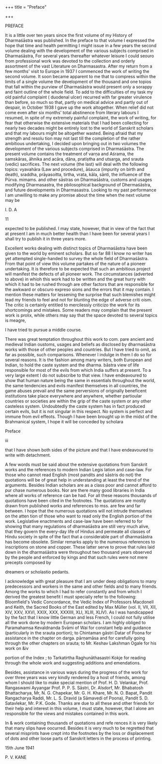 +++
title = "Preface"

+++

PREFACE 

It is a little over ten years since the first volume of my History of Dharmaśāstra was published. In the preface to that volume I expressed the hope that time and health permitting I might issue in a few years the second volume dealing with the development of the various subjects comprised in Dharmaśāstra, For several years thereafter whatever leisure I could seouro from professional work was devoted to the collection and orderly assortment of the vast Literature on Dharmasastra. After my return from a few months' visit to Europe in 1937 I commenced the work of writing the second volume. It soon became apparent to me that to compress within the limits of a single volume the development of the thousand and one topios that fall within the purview of Dharmaśāstra would present only a sorappy and faint outline of the whole field. To add to the difficulties of my task my old painful complaint ( duodenal ulcer) recurred with far greater virulence than before, so much so that, partly on medical advice and partly out of despair, in October 1938 I gave up the work altogether. When relief did not come even after six months' total abstinence from literary labours I resumed, in spite of my extremely painful complaint, the work of writing, for fear that otherwise the extensive materials that I had been collecting for nearly two decades might be entirely lost to the world of Sanskrit scholars and that my labours might be altogether wasted. Being afraid that my strength and resolu tion may not last till the completion of the rather ambitious undertaking, I decided upon bringing out in two volumes the development of the various subjects comprised in Dharmaśāstra. The present volume contains the treatment of varṇa and Aśrama, the samskāras, āhnika and acāra, dāna, pratiṣtha and utsarga, and srauta (vedic) sacrifices. The next volume (the last) will deal with the following topics: vyavahāra (Law and procedure), āśauca (impurity on birth and death), sraddha, prāyasoitta, tirtha, vrata, kāla, sānti, the influence of the Pūrva. mimams. and other sāstras on Dharmaśāstra, customs and usages modifying Dharmasastra, the pbilosophical background of Dhermaśāstra, and future developments in Dharmasastra. Looking to my past performance I am unwilling to make any promise about the time when the next volume may be 

I. D. A 

11 



expected to be published. I may state, however, that in view of the fact that at present I am in much better health than I have been for several years I shall try to publish it in three years more. 

Excellent works dealing with distinct topics of Dharmaśāstra have been given to the world by eminent scholars. But so far 88 I know no writer has yet attempted single-handed to survey the whole field of Dharmaśāstra. From that point of view this volume partakes of the nature of a pioneer undertaking. It is therefore to be expected that such an ambitious project will manifest the defects of all pioneer work. The circumstances (adverted to above) in whioh this work had to be written and the great hurry with which it had to be rushed through are other factors that are responsible for the awkward or obscuro expreso sions and the errors that it may contain. I mention these matters for lessening the surprise that such blemishes might lead my friends to feel and not for blunting the edge of adverse criti oism. The critic is certainly entitled to mercilessly criticizo the work for its shortcomings and mistakes. Some readers may complain that the present work is prolix, while others may say that the space devoted to several topics is meagre, 

I have tried to pursue a middle course. 

There was great temptation throughout this work to com. pare ancient and medieval Indian oustoms, usages and beliefs as disclosed by dharmaśāstra works with those of other peoples and countries. But I have tried to omit, as far as possible, such comparisons. Whenever I indulge in them I do so for several reasons. It is the fashion among many writers, both European and Indian, to hold the caste system and the dharma. bāstra view of life responsible for most of the evils from which India suffers at present. To a very large extent I do not subscribe to that view. I have endeavoured to show that human nature being the same in essentials throughout the world, the same tendencies and evils manifest themselves in all countries, the game abuses prevail and the same perversions of originally beneficent institutions take place everywhere and anywhere, whether partioular countries or societies are within the grip of the caste system or any other casteless system. Undoubtedly the caste system has in fact produced certain evils, but it is not singular in this respect. No system is perfect and immune from evil effeots. Though I have been brought up in the midst of the Brahmanical system, I hope it will be conceded by scholara 

Preface 

iii 

that I have shown both sides of the picture and that I have endeavoured to write with detachment. 

A few words must be said about the extensive quotations from Sanskrit works and the references to modern Indian Legis lation and case-law. For those who cannot read English (most pandits and sāstris do not) the quotations will be of great help in understanding at least the trend of the arguments. Besides Indian scholars are as a class poor and cannot afford to pur chase numerous books. Nor are there many good libraries in India where all works of reference can be had. For all these reasons thousands of quotations have been cited in the footnotes. The quotations are mostly drawn from published works and references to mss. are few and far between. I hope that the numerous quotations will not intrude themselves on the atten tion of those who want to read only the English portion of the work. Legislative enactments and case-law have been referred to for showing that many regulations of dharmaśāstra are still very much alive, that they govern the every-day life of Hindus and permeate all classes of Hindu society in spite of the fact that a considerable part of dharmaśāstra has become obsolete. Similar remarks apply to the numerous references to inscriptions on stone and copper. These latter serve to prove that rules laid down in the dharmaśāstra were throughout two thousand years observed by the people and enforced by kings and that such rules were not mere precepts composed by 

dreamers or scholastio pedants. 

I acknowledge with great pleasure that I am under deep obligations to many predecessors and workers in the same and other fields and to many friends. Among the works to which I had to refer constantly and from which I derived the greatest benefit I must specially refer to the following: Bloomfield's Vedic Concordance, the Vedic Index of Professors Macdonell and Keith, the Sacred Books of the East edited by Max Mūller (vol. II, VII, XII, XIV, XXV, XXVI, XXIX, XXX, XXXIIII, XLI, XLIII, XLIV). As I was handicapped by the fact that I know little German and less French, I could not fully utilise all the work done by modern European scholars. I am highly obliged to Paramahamsa Kevaldnanda Svāmi of Wai for constant help and guidance (particularly in the srauta portion); to Chintaman gāstri Datar of Poona for assistance in the chapter on darga. pārṇamāsa and for carefully going through the other chapters on srauta; to Mr. Keshav Lakshman Ogale for his work on &iv 



portion of the Index ; to Tarkatirtha Raghunāthasastri Kokje for reading through the whole work and suggesting additions and emendations. 

Besides, assistance in various ways during the progress of the work for over three years was very kindly rendered by a host of friends, among whom I should like to make special mention of Prof. H. D. Velankar, Prof. Rangaswami Ayyangar Prof. P. P. S. Sāstri, Dr. Alsdorf, Mr. Bhabatosh Bhattacharya, Mr, N. G. Chapekar, Mr. G. H. Khare, Mr. N. O. Bapat, Pandit Rangacharya Raddi, Mr. L. S. Dravid (a Sāmavedi of Poona), Pandit S. D. Satavlekar, Mr. P.K. Gode. Thanks are due to all these and other friends for their help and interest in this volume, I must state, however, that I alone am responsible for the views and mistakes contained in this work. 

In & work containing thousands of quotations and refe rences it is very likely that many slips have oocurred. Besides it is very much to be regretted that several misprints have crept into the footnotes by the loss or displacement of dots and other loose parts of Sanskrit letters in the process of printing. 

15th June 1941 

P. V. KANE 
